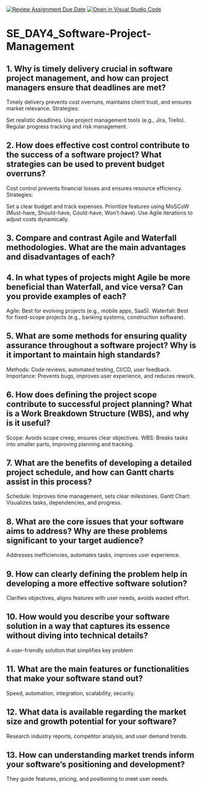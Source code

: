 [![Review Assignment Due Date](https://classroom.github.com/assets/deadline-readme-button-22041afd0340ce965d47ae6ef1cefeee28c7c493a6346c4f15d667ab976d596c.svg)](https://classroom.github.com/a/9pw6JKcu)
[![Open in Visual Studio Code](https://classroom.github.com/assets/open-in-vscode-2e0aaae1b6195c2367325f4f02e2d04e9abb55f0b24a779b69b11b9e10269abc.svg)](https://classroom.github.com/online_ide?assignment_repo_id=18595003&assignment_repo_type=AssignmentRepo)
# SE_DAY4_Software-Project-Management
## 1. Why is timely delivery crucial in software project management, and how can project managers ensure that deadlines are met?
Timely delivery prevents cost overruns, maintains client trust, and ensures market relevance.
Strategies:

Set realistic deadlines.
Use project management tools (e.g., Jira, Trello).
Regular progress tracking and risk management.

## 2. How does effective cost control contribute to the success of a software project? What strategies can be used to prevent budget overruns?
Cost control prevents financial losses and ensures resource efficiency.
Strategies:

Set a clear budget and track expenses.
Prioritize features using MoSCoW (Must-have, Should-have, Could-have, Won’t-have).
Use Agile iterations to adjust costs dynamically.

## 3. Compare and contrast Agile and Waterfall methodologies. What are the main advantages and disadvantages of each?

## 4. In what types of projects might Agile be more beneficial than Waterfall, and vice versa? Can you provide examples of each?
Agile: Best for evolving projects (e.g., mobile apps, SaaS).
Waterfall: Best for fixed-scope projects (e.g., banking systems, construction software).

## 5. What are some methods for ensuring quality assurance throughout a software project? Why is it important to maintain high standards?
Methods: Code reviews, automated testing, CI/CD, user feedback.
Importance: Prevents bugs, improves user experience, and reduces rework.

## 6. How does defining the project scope contribute to successful project planning? What is a Work Breakdown Structure (WBS), and why is it useful?
Scope: Avoids scope creep, ensures clear objectives.
WBS: Breaks tasks into smaller parts, improving planning and tracking.

## 7. What are the benefits of developing a detailed project schedule, and how can Gantt charts assist in this process?
Schedule: Improves time management, sets clear milestones.
Gantt Chart: Visualizes tasks, dependencies, and progress.

## 8. What are the core issues that your software aims to address? Why are these problems significant to your target audience?
Addresses inefficiencies, automates tasks, improves user experience.

## 9. How can clearly defining the problem help in developing a more effective software solution?
Clarifies objectives, aligns features with user needs, avoids wasted effort.

## 10. How would you describe your software solution in a way that captures its essence without diving into technical details?
A user-friendly solution that simplifies key problem 

## 11. What are the main features or functionalities that make your software stand out?
Speed, automation, integration, scalability, security.

## 12. What data is available regarding the market size and growth potential for your software?
Research industry reports, competitor analysis, and user demand trends.

## 13. How can understanding market trends inform your software’s positioning and development?
They guide features, pricing, and positioning to meet user needs.

